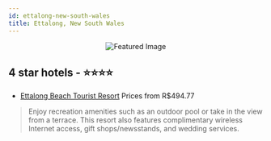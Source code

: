```yaml
---
id: ettalong-new-south-wales
title: Ettalong, New South Wales
---
```


<center><img src="https://i.travelapi.com/hotels/8000000/7250000/7240400/7240376/a9665757_z.jpg" alt="Featured Image" /></center>


##  4 star hotels - ⭐️⭐️⭐️⭐️

-    [Ettalong Beach Tourist Resort](https://us.hurb.com/hotels/ettalong/ettalong-beach-tourist-resort-JNP-JP822100?cmp=18055) Prices from R$494.77
   > Enjoy recreation amenities such as an outdoor pool or take in the view from a terrace. This resort also features complimentary wireless Internet access, gift shops/newsstands, and wedding services.
